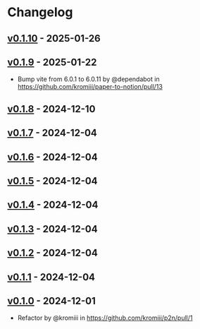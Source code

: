 # Changelog

## [v0.1.10](https://github.com/kromiii/paper-to-notion/compare/v0.1.9...v0.1.10) - 2025-01-26

## [v0.1.9](https://github.com/kromiii/paper-to-notion/compare/v0.1.8...v0.1.9) - 2025-01-22
- Bump vite from 6.0.1 to 6.0.11 by @dependabot in https://github.com/kromiii/paper-to-notion/pull/13

## [v0.1.8](https://github.com/kromiii/paper-to-notion/compare/v0.1.7...v0.1.8) - 2024-12-10

## [v0.1.7](https://github.com/kromiii/paper-to-notion/compare/v0.1.6...v0.1.7) - 2024-12-04

## [v0.1.6](https://github.com/kromiii/paper-to-notion/compare/v0.1.5...v0.1.6) - 2024-12-04

## [v0.1.5](https://github.com/kromiii/paper-to-notion/compare/v0.1.4...v0.1.5) - 2024-12-04

## [v0.1.4](https://github.com/kromiii/p2n/compare/v0.1.3...v0.1.4) - 2024-12-04

## [v0.1.3](https://github.com/kromiii/p2n/compare/v0.1.2...v0.1.3) - 2024-12-04

## [v0.1.2](https://github.com/kromiii/p2n/compare/v0.1.1...v0.1.2) - 2024-12-04

## [v0.1.1](https://github.com/kromiii/p2n/compare/v0.1.0...v0.1.1) - 2024-12-04

## [v0.1.0](https://github.com/kromiii/p2n/commits/v0.1.0) - 2024-12-01
- Refactor by @kromiii in https://github.com/kromiii/p2n/pull/1
